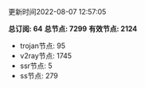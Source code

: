 更新时间2022-08-07 12:57:05

**总订阅: 64**
**总节点: 7299**
**有效节点: 2124**
- trojan节点: 95
- v2ray节点: 1745
- ssr节点: 5
- ss节点: 279
